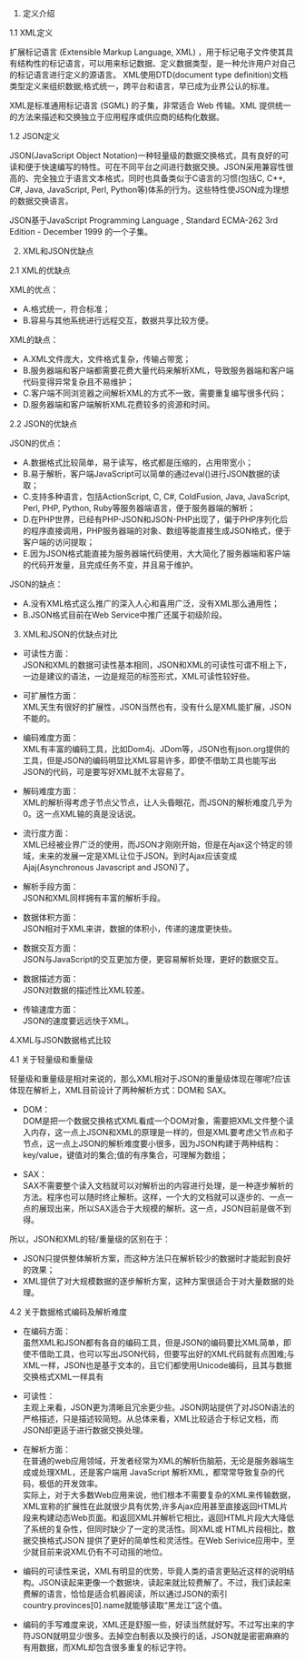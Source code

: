 1. 定义介绍

1.1 XML定义

扩展标记语言 (Extensible Markup Language, XML) ，用于标记电子文件使其具有结构性的标记语言，可以用来标记数据、定义数据类型，是一种允许用户对自己的标记语言进行定义的源语言。 XML使用DTD(document type definition)文档类型定义来组织数据;格式统一，跨平台和语言，早已成为业界公认的标准。

XML是标准通用标记语言 (SGML) 的子集，非常适合 Web 传输。XML 提供统一的方法来描述和交换独立于应用程序或供应商的结构化数据。

1.2 JSON定义

JSON(JavaScript Object Notation)一种轻量级的数据交换格式，具有良好的可读和便于快速编写的特性。可在不同平台之间进行数据交换。JSON采用兼容性很高的、完全独立于语言文本格式，同时也具备类似于C语言的习惯(包括C, C++, C#, Java, JavaScript, Perl, Python等)体系的行为。这些特性使JSON成为理想的数据交换语言。

JSON基于JavaScript Programming Language , Standard ECMA-262 3rd Edition - December 1999 的一个子集。



2. XML和JSON优缺点

2.1 XML的优缺点

XML的优点：
- A.格式统一，符合标准；
- B.容易与其他系统进行远程交互，数据共享比较方便。

XML的缺点：
- A.XML文件庞大，文件格式复杂，传输占带宽；
- B.服务器端和客户端都需要花费大量代码来解析XML，导致服务器端和客户端代码变得异常复杂且不易维护；
- C.客户端不同浏览器之间解析XML的方式不一致，需要重复编写很多代码；
- D.服务器端和客户端解析XML花费较多的资源和时间。

2.2 JSON的优缺点

JSON的优点：
- A.数据格式比较简单，易于读写，格式都是压缩的，占用带宽小；
- B.易于解析，客户端JavaScript可以简单的通过eval()进行JSON数据的读取；
- C.支持多种语言，包括ActionScript, C, C#, ColdFusion, Java, JavaScript, Perl, PHP, Python, Ruby等服务器端语言，便于服务器端的解析；
- D.在PHP世界，已经有PHP-JSON和JSON-PHP出现了，偏于PHP序列化后的程序直接调用，PHP服务器端的对象、数组等能直接生成JSON格式，便于客户端的访问提取；
- E.因为JSON格式能直接为服务器端代码使用，大大简化了服务器端和客户端的代码开发量，且完成任务不变，并且易于维护。

JSON的缺点：
- A.没有XML格式这么推广的深入人心和喜用广泛，没有XML那么通用性；
- B.JSON格式目前在Web Service中推广还属于初级阶段。

 

3. XML和JSON的优缺点对比

- 可读性方面：  
JSON和XML的数据可读性基本相同，JSON和XML的可读性可谓不相上下，一边是建议的语法，一边是规范的标签形式，XML可读性较好些。

- 可扩展性方面：  
XML天生有很好的扩展性，JSON当然也有，没有什么是XML能扩展，JSON不能的。

- 编码难度方面：  
XML有丰富的编码工具，比如Dom4j、JDom等，JSON也有json.org提供的工具，但是JSON的编码明显比XML容易许多，即使不借助工具也能写出JSON的代码，可是要写好XML就不太容易了。

- 解码难度方面：  
XML的解析得考虑子节点父节点，让人头昏眼花，而JSON的解析难度几乎为0。这一点XML输的真是没话说。

- 流行度方面：  
XML已经被业界广泛的使用，而JSON才刚刚开始，但是在Ajax这个特定的领域，未来的发展一定是XML让位于JSON。到时Ajax应该变成Ajaj(Asynchronous Javascript and JSON)了。

- 解析手段方面：  
JSON和XML同样拥有丰富的解析手段。

- 数据体积方面：  
JSON相对于XML来讲，数据的体积小，传递的速度更快些。

- 数据交互方面：  
JSON与JavaScript的交互更加方便，更容易解析处理，更好的数据交互。

- 数据描述方面：  
JSON对数据的描述性比XML较差。

- 传输速度方面：  
JSON的速度要远远快于XML。

 

4.XML与JSON数据格式比较

4.1 关于轻量级和重量级

轻量级和重量级是相对来说的，那么XML相对于JSON的重量级体现在哪呢?应该体现在解析上，XML目前设计了两种解析方式：DOM和 SAX。

- DOM：  
DOM是把一个数据交换格式XML看成一个DOM对象，需要把XML文件整个读入内存，这一点上JSON和XML的原理是一样的，但是XML要考虑父节点和子节点，这一点上JSON的解析难度要小很多，因为JSON构建于两种结构：key/value，键值对的集合;值的有序集合，可理解为数组；

- SAX：  
SAX不需要整个读入文档就可以对解析出的内容进行处理，是一种逐步解析的方法。程序也可以随时终止解析。这样，一个大的文档就可以逐步的、一点一点的展现出来，所以SAX适合于大规模的解析。这一点，JSON目前是做不到得。

所以，JSON和XML的轻/重量级的区别在于：
- JSON只提供整体解析方案，而这种方法只在解析较少的数据时才能起到良好的效果；
- XML提供了对大规模数据的逐步解析方案，这种方案很适合于对大量数据的处理。




4.2 关于数据格式编码及解析难度

- 在编码方面：  
虽然XML和JSON都有各自的编码工具，但是JSON的编码要比XML简单，即使不借助工具，也可以写出JSON代码，但要写出好的XML代码就有点困难;与XML一样，JSON也是基于文本的，且它们都使用Unicode编码，且其与数据交换格式XML一样具有

- 可读性：  
主观上来看，JSON更为清晰且冗余更少些。JSON网站提供了对JSON语法的严格描述，只是描述较简短。从总体来看，XML比较适合于标记文档，而JSON却更适于进行数据交换处理。

- 在解析方面：  
在普通的web应用领域，开发者经常为XML的解析伤脑筋，无论是服务器端生成或处理XML，还是客户端用 JavaScript 解析XML，都常常导致复杂的代码，极低的开发效率。  
实际上，对于大多数Web应用来说，他们根本不需要复杂的XML来传输数据，XML宣称的扩展性在此就很少具有优势,许多Ajax应用甚至直接返回HTML片段来构建动态Web页面。和返回XML并解析它相比，返回HTML片段大大降低了系统的复杂性，但同时缺少了一定的灵活性。同XML或 HTML片段相比，数据交换格式JSON 提供了更好的简单性和灵活性。在Web Serivice应用中，至少就目前来说XML仍有不可动摇的地位。



- 编码的可读性来说，XML有明显的优势，毕竟人类的语言更贴近这样的说明结构。JSON读起来更像一个数据块，读起来就比较费解了。不过，我们读起来费解的语言，恰恰是适合机器阅读，所以通过JSON的索引country.provinces[0].name就能够读取“黑龙江”这个值。

- 编码的手写难度来说，XML还是舒服一些，好读当然就好写。不过写出来的字符JSON就明显少很多。去掉空白制表以及换行的话，JSON就是密密麻麻的有用数据，而XML却包含很多重复的标记字符。



